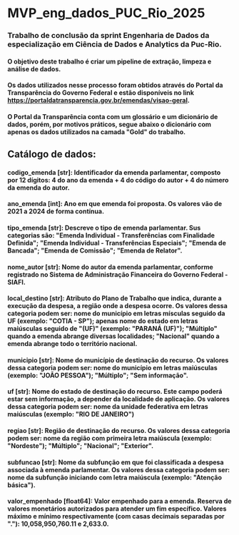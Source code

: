 # MVP_eng_dados_PUC_Rio_2025

### Trabalho de conclusão da sprint Engenharia de Dados da especialização em Ciência de Dados e Analytics da Puc-Rio.

#### O objetivo deste trabalho é criar um pipeline de extração, limpeza e análise de dados.
 
#### Os dados utilizados nesse processo foram obtidos através do Portal da Transparência do Governo Federal e estão disponíveis no link https://portaldatransparencia.gov.br/emendas/visao-geral.

#### O Portal da Transparência conta com um glossário e um dicionário de dados, porém, por motivos práticos, segue abaixo o dicionário com apenas os dados utilizados na camada "Gold" do trabalho.

## Catálogo de dados:

#### codigo_emenda [str]: Identificador da emenda parlamentar, composto por 12 dígitos: 4 do ano da emenda + 4 do código do autor + 4 do número da emenda do autor.

#### ano_emenda [int]: Ano em que emenda foi proposta. Os valores vão de 2021 a 2024 de forma contínua.

#### tipo_emenda [str]: Descreve o tipo de emenda parlamentar. Sus categorias são: "Emenda Individual - Transferências com Finalidade Definida"; "Emenda Individual - Transferências Especiais"; "Emenda de Bancada"; "Emenda de Comissão"; "Emenda de Relator".

#### nome_autor [str]: Nome do autor da emenda parlamentar, conforme registrado no Sistema de Administração Financeira do Governo Federal - SIAFI.

#### local_destino [str]: Atributo do Plano de Trabalho que indica, durante a execução da despesa, a região onde a despesa ocorre. Os valores dessa categoria podem ser: nome do município em letras mísculas seguido da UF (exemplo: "COTIA - SP"); apenas nome do estado em letras maiúsculas seguido de "(UF)" (exemplo: "PARANÁ (UF)"); "Múltiplo" quando a emenda abrange diversas localidades; "Nacional" quando a emenda abrange todo o território nacional. 

#### municipio [str]: Nome do município de destinação do recurso. Os valores dessa categoria podem ser: nome do município em letras maiúsculas (exemplo: "JOÃO PESSOA"); "Múltiplo"; "Sem informação".

#### uf [str]: 	Nome do estado de destinação do recurso. Este campo poderá estar sem informação, a depender da localidade de aplicação. Os valores dessa categoria podem ser: nome da unidade federativa em letras maiúsculas (exemplo: "RIO DE JANEIRO")

#### regiao [str]: Região de destinação do recurso. Os valores dessa categoria podem ser: nome da região com primeira letra maiúscula (exemplo: "Nordeste"); "Múltiplo"; "Nacional"; "Exterior".

#### subfuncao [str]: Nome da subfunção em que foi classificada a despesa associada à emenda parlamentar. Os valores dessa categoria podem ser: nome da subfunção iniciando com letra maiúscula (exemplo: "Atenção básica").

#### valor_empenhado [float64]: Valor empenhado para a emenda. Reserva de valores monetários autorizados para atender um fim específico. Valores máximo e mínimo respectivamente (com casas decimais separadas por "."): 10,058,950,760.11 e 2,633.0.